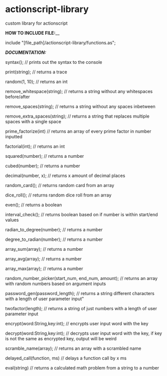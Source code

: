 # actionscript-library
custom library for actionscript

**HOW TO INCLUDE FILE:**__

include "[file_path]/actionscript-library/functions.as";


**_DOCUMENTATION:_**

syntax(); // prints out the syntax to the console

print(string); // returns a trace

random(1, 10); // returns an int

remove_whitespace(string); // returns a string without any whitespaces before/after

remove_spaces(string); // returns a string without any spaces inbetween

remove_extra_spaces(string); // returns a string that replaces multiple spaces with a single space

prime_factorize(int) // returns an array of every prime factor in number inputted

factorial(int); // returns an int

squared(number); // returns a number

cubed(number); // returns a number

decimal(number, x); // returns x amount of decimal places

random_card(); // returns random card from an array

dice_roll(); // returns random dice roll from an array

even(); // returns a boolean

interval_check(); // returns boolean based on if number is within start/end values

radian_to_degree(number); // returns a number

degree_to_radian(number); // returns a number

array_sum(array); // returns a number

array_avg(array); // returns a number

array_max(array); // returns a number

random_number_picker(start_num, end_num, amount); // returns an array with random numbers based on argument inputs

password_gen(password_length); // returns a string different characters with a length of user parameter input"

twofactor(length); // returns a string of just numbers with a length of user parameter input

encrypt(word:String,key:int); // encrypts user input word with the key

decrypt(word:String,key:int); // decrypts user input word with the key, if key is not the same as encrypted key, output will be weird

scramble_name(array); // returns an array with a scrambled name

delayed_call(function, ms) // delays a function call by x ms

eval(string) // returns a calculated math problem from a string to a number